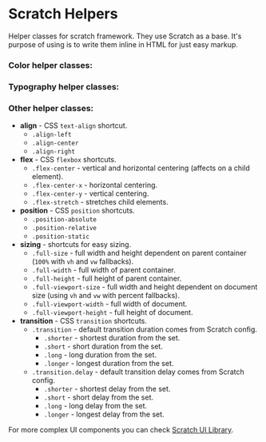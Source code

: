 # Scratch Helpers
Helper classes for scratch framework. They use Scratch as a base. It's purpose of using is to write them inline in HTML for just easy markup.

### Color helper classes:

### Typography helper classes:

### Other helper classes:

- **align** - CSS `text-align` shortcut.
  -  `.align-left`
  -  `.align-center`
  -  `.align-right`
- **flex** - CSS `flexbox` shortcuts.
  - `.flex-center` - vertical and horizontal centering (affects on a child element).
  - `.flex-center-x` - horizontal centering.
  - `.flex-center-y` - vertical centering.
  - `.flex-stretch` - stretches child elements.
- **position** - CSS `position` shortcuts.
  - `.position-absolute`
  - `.position-relative`
  - `.position-static`
- **sizing** - shortcuts for easy sizing.
  - `.full-size` - full width and height dependent on parent container (`100%` with `vh` and `vw` fallbacks).
  - `.full-width` - full width of parent container.
  - `.full-height` - full height of parent container.
  - `.full-viewport-size` - full width and height dependent on document size (using `vh` and `vw` with percent fallbacks).
  - `.full-viewport-width` - full width of document.
  - `.full-viewport-height` - full height of document.
- **transition** - CSS `transition` shortcuts.
  - `.transition` - default transition duration comes from Scratch config.
    - `.shorter` - shortest duration from the set.
    - `.short` - short duration from the set.
    - `.long` - long duration from the set.
    - `.longer` - longest duration from the set.
  - `.transition.delay` - default transition delay comes from Scratch config.
    - `.shorter` - shortest delay from the set.
    - `.short` - short delay from the set.
    - `.long` - long delay from the set.
    - `.longer` - longest delay from the set.


For more complex UI components you can check [Scratch UI Library](https://github.com/scratch-css/ui).
